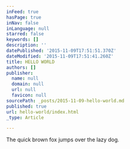 ```yaml
---
inFeed: true
hasPage: true
inNav: false
inLanguage: null
starred: false
keywords: []
description: ''
datePublished: '2015-11-09T17:51:51.370Z'
dateModified: '2015-11-09T17:51:41.260Z'
title: HELLO WORLD
authors: []
publisher:
  name: null
  domain: null
  url: null
  favicon: null
sourcePath: _posts/2015-11-09-hello-world.md
published: true
url: hello-world/index.html
_type: Article

---
```

The quick brown fox jumps over the lazy dog.